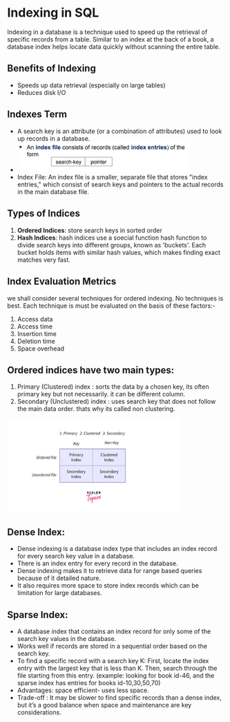 # Indexing in SQL

Indexing in a database is a technique used to speed up the retrieval of specific records from a table. 
Similar to an index at the back of a book, a database index helps locate data quickly without scanning the entire table.

## Benefits of Indexing
- Speeds up data retrieval (especially on large tables)
- Reduces disk I/O

## Indexes Term
- A search key is an attribute (or a combination of attributes) used to look up records in a database.
- <img src="./src/search-key.jpg" alt="search key" width="400"/>
- Index File: An index file is a smaller, separate file that stores "index entries," which consist of search keys and pointers to the actual records in the main database file.

## Types of Indices
1. **Ordered Indices**: store search keys in sorted order
2. **Hash Indices**: hash indices use a soecial function hash function to divide search keys into different groups, known as 'buckets'. Each bucket holds items with similar hash values, which makes finding exact matches very fast.


## Index Evaluation Metrics
we shall consider several techniques for ordered indexing. No techniques is best. Each technique is must be evaluated on the basis of these factors:-<br>
1. Access data
2. Access time
3. Insertion time
4. Deletion time
5. Space overhead

## Ordered indices have two main types:
1. Primary (Clustered) index : sorts the data by a chosen key, its often primary key but not necessarily. it can be different column.<br>
2. Secondary (Unclustered) index : uses search key that does not follow the main data order. thats why its called non clustering.

<img src="./src/types-indices.jpg" alt="types indices" width="400"/>


## Dense Index:
- Dense indexing is a database index type that includes an index record for every search key value in a database.
- There is an index entry for every record in the database.
- Dense indexing makes it to retrieve data for range based queries because of it detailed nature.
- It also requires more space to store index records which can be limitation for large databases.


## Sparse Index:
- A database index that contains an index record for only some of the search key values in the database.
- Works well if records are stored in a sequential order based on the search key.
- To find a specific record with a search key K: First, locate the index entry with the largest key that is less than K. Then, search through the file starting from this entry. (example: looking for book id-46, and the sparse index has entries for books id-10,30,50,70)
- Advantages: space efficient- uses less space.
- Trade-off : It may be slower to find specific records than a dense index, but it’s a good balance when space and maintenance are key considerations.


